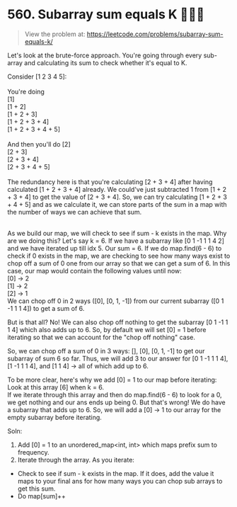 # 560. Subarray sum equals K 👩🏻‍💻 
> View the problem at: https://leetcode.com/problems/subarray-sum-equals-k/

Let's look at the brute-force approach. You're going through every sub-array and calculating its 
sum to check whether it's equal to K.

Consider [1 2 3 4 5]: <br> <br>
You're doing <br> [1] <br>
             [1 + 2] <br>
             [1 + 2 + 3] <br>
             [1 + 2 + 3 + 4] <br>
             [1 + 2 + 3 + 4 + 5] <br> <br>
And then you'll do [2] <br>
                   [2 + 3] <br>
                   [2 + 3 + 4] <br>
                   [2 + 3 + 4 + 5] <br> <br>
The redundancy here is that you're calculating [2 + 3 + 4] after having calculated [1 + 2 + 3 + 4] already.
We could've just subtracted 1 from [1 + 2 + 3 + 4] to get the value of [2 + 3 + 4].
So, we can try calculating [1 + 2 + 3 + 4 + 5] and as we calculate it, we can store parts of the sum in a map with
the number of ways we can achieve that sum. <br><br>

As we build our map, we will check to see if sum - k exists in the map. Why are we doing this?
Let's say k = 6. If we have a subarray like [0 1 -1 1 1 4 2] and we have iterated up till idx 5.
Our sum = 6. If we do map.find(6 - 6) to check if 0 exists in the map, we are checking to
see how many ways exist to chop off a sum of 0 one from our array so that we can get a sum of 6.
In this case, our map would contain the following values until now: <br>
[0] -> 2 <br>
[1] -> 2 <br>
[2] -> 1 <br>
We can chop off 0 in 2 ways ([0], [0, 1, -1]) from our current subarray ([0 1 -1 1 1 4]) to get a sum of 6. 

But is that all? No! We can also chop off nothing to get the subarray [0 1 -1 1 1 4] which also adds up to 6.
So, by default we will set [0] = 1 before iterating so that we can account for the "chop off nothing" case. 

So, we can chop off a sum of 0 in 3 ways: [], [0], [0, 1, -1] to get our subarray of sum 6 so far. Thus, we will
add 3 to our answer for [0 1 -1 1 1 4], [1 -1 1 1 4], and [1 1 4] -> all of which add up to 6. 

To be more clear, here's why we add [0] = 1 to our map before iterating: 
Look at this array [6] when k = 6. <br>
If we iterate through this array and then do map.find(6 - 6) to look for a 0, we get nothing and our ans ends up being 0. But that's wrong!
We do have a subarray that adds up to 6. So, we will add a [0] -> 1 to our array for the empty subarray before iterating.


Soln:
1. Add [0] = 1 to an  unordered_map<int, int> which maps prefix sum to frequency. 
2. Iterate through the array. As you iterate:
 - Check to see if sum - k exists in the map. If it does, add the value it maps to your final ans for how many ways you can chop sub arrays to get this sum.
 - Do map[sum]++







